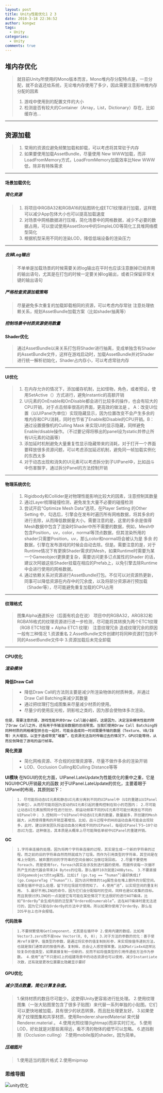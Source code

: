 ```yaml
---
layout: post
title: Unity性能优化1 2 3
date: 2018-3-18 22:36:52
author: kongwz
tags:
  - Unity
categories:
  - Unity
comments: true
---
```


## 堆内存优化
> 就目前Unity所使用的Mono版本而言，Mono堆内存分配特点是，一旦分配，就不会返还给系统，无论堆内存使用了多少，因此需要注意影响堆内存分配的因素
> 1. 游戏中使用到的配置文件的大小
> 2. 检测是否有较大的Container（Array，List，Dictionary）存在，比如缓存池...

-------

## 资源加载
<!--more-->
> 1. 常用的资源应避免频繁加载和卸载，可以考虑将其常驻于内存
> 2. 如果要使用加载AssetBundle，尽量使用 New WWW加载，而非LoadFromMemory方式，LoadFromMemory加载效率比New WWW低，除非有特殊需求

-------

#### 场景加载优化
##### 简化资源
> 1. 将项目中RGBA32和RGBA16的贴图转化成ETC1纹理进行加载，这样既可以减少App包体大小也可以提高加载速度
> 2. 对场景中网格数据进行压缩，简化场景中的网格数据，减少不必要的数据占用，可以尝试使用AssetStore中的SimpleLOD等简化工具堆网络模型简化
> 3. 根据机型采用不同的渲染LOD，降低低端设备的渲染压力

-------

##### 去掉Log输出
> 不单单是加载场景的时候需要关闭log输出在平时也应该注意删掉已经弃用的输出语句，尤其是在打包的时候一定要关掉log输出，或者只保留非常关键的输出语句

##### 严格检查资源加载策略
> 尽量避免多次重复的加载卸载相同的资源，可以考虑内存常驻
> 注意处理依赖关系，规划AssetBundle加载方案（比如shader抽离等）

##### 控制场景中材质资源使用数量

#### Shader优化
> 通过AssetBundle以来关系打包将Shader进行抽离，变成单独含有Shader的AssetBundle文件，这样在游戏启动时，加载AssetBundle并对Shader进行统一解析初始化，Shader占内存小，可以考虑常驻内存

-------

#### UI优化
> 1. 在内存允许的情况下，添加缓存机制，比如怪物，角色，或者预设，使用SetActive（）方式进行，避免Instantic的高额开销
> 2. UI元素的OnEnable和OnDisable都会进行比较多的操作，也会有较大的CPU开销，对于点击频率很高的界面，更高效的做法是 。   A：改变UI位置（以UIPanel为单位）实现隐藏显示，因为位置改变不会产生多余的堆内存和CPU消耗，同时也节省了Enable和Disable的CPU开销。B：通过设置摄像机的Culling Mask 来实现UI的显示隐藏，同样避免Enable/disable操作。（不过要记得将移出的panel设为static并停止所有UI元素的动画等）
> 3. 添加延时机制避免大量重复性显示隐藏带来的消耗，对于打开一个界面要释放很多资源问题，可以考虑添加延迟机制，避免同一帧加载实例化的东西太多
> 4. 对于动态出现和消失的UI元素可以考虑拆分到子UIPanel中，比如战斗中伤害飘字，通过拆分Panel的方法控制开销

-------

#### 物理系统优化
> 1. Rigidbody和Collider是对物理性能影响比较大的因素，注意控制其数量
> 2. 通过Layer梳理碰撞检测，避免发生大量不必要的碰撞检测
> 3. 尝试开启“Optimize Mesh Data”选项，在Player Setting 的Other Setting 中，勾选后，引擎会在发布时遍历所有网格数据，将其多余的进行去除，从而降低数据量大小。需要注意的是，这里的多余是值得 Mesh数据中包含了渲染时Shader中所不需要的数据，例如，Mesh中包含Position，uv，color，normal等顶点数据，但其渲染所用的shader只需要Position，uv，那么color和normal将会被认为是 多余 的数据，引擎在发布游戏的时候会自动去除。但是。需要注意的是，对于Runtime情况下有更换Shader需求的Mesh，如果Runtime时需要为某一个Gameobject更换更复杂，需要访问更多订点属性的Shader 的话，建议次阿娘这些Shader挂载在相应的Prefab上，以免引擎去除Runtime中会进行使用的网格数据。
> 4. 通过依赖关系对资源进行AssetBundle打包。不仅可以对资源热更新，同事可以降低资源在内存中的冗余度，以及将部分资源进行预加载（Shader等），尽可能避免重复加载的CPU占用

-------

#### 纹理格式
> 图集Alpha通道拆分（后面有机会在说）
> 项目中的RGBA32，ARGB32和RGBA16格式的纹理资源进行进一步检测，尽可能将其转换为两个ETC1纹理（RGB ETC1纹理 + Alpha ETC1 纹理）
注意纹理冗余
造成纹理冗余的原因一般有三种情况
1.资源重名
2.AssetBundle文件创建时将同种资源打包到不同的AssetBundle文件中
3.资源加载后未完全卸载

-------
#### CPU优化
##### 渲染模块
**降低Draw Call**
> * 降低Draw Call的方法则主要是减少所渲染物体的材质种类，并通过Draw Call Batching来减少其数量
> * 通过把纹理打包成图集来尽量减少材质的使用。
> * 尽量少的使用反光啦，阴影啦之类的，因为那会使物体多次渲染。

`但是，需要注意的是，游戏性能并非Draw Call越小越好。这是因为，决定渲染模块性能的除了Draw Call之外，还有用于传输渲染数据的总线带宽。当我们使用Draw Call Batching将同种材质的网格模型拼合在一起时，可能会造成同一时间需要传输的数据（Texture、VB/IB等）大大增加，以至于造成带宽“堵塞”，在资源无法及时传输过去的情况下，GPU只能等待，从而反倒降低了游戏的运行帧率。`

**简化资源**
> * 简化网格资源、不合规的纹理资源等，尽量不做作多余的渲染开销
> * LOD、Occlusion Culling和Culling Distance等等

**UI模块**
在NGUI的优化方面，UIPanel.LateUpdate为性能优化的重中之重，它是NGUI中CPU开销最大的函数
对于UIPanel.LateUpdate的优化，主要着眼于UIPanel的布局，其原则如下：
> `1. 尽可能将动态UI元素和静态UI元素分离到不同的UIPanel中（UI的重建以UIPanel为单位），从而尽可能将因为变动的UI元素引起的重构控制在较小的范围内；
> 2.尽可能让动态UI元素按照同步性进行划分，即运动频率不同的UI元素尽可能分离放在不同的UIPanel中；
> 3.控制同一个UIPanel中动态UI元素的数量，数量越多，所创建的Mesh越大，从而使得重构的开销显著增加。比如，战斗过程中的HUD运动血条可能会出现较多，此时，建议研发团队将运动血条分离成不同的UIPanel，每组UIPanel下5~10个动态UI为宜。这种做法，其本质是从概率上尽可能降低单帧中UIPanel的重建开销。`

**GC**
> `1.字符串连接的处理。因为将两个字符串连接的过程，其实是生成一个新的字符串的过程。而之前的旧的字符串自然而然就成为了垃圾。而作为引用类型的字符串，其空间是在堆上分配的，被弃置的旧的字符串的空间会被GC当做垃圾回收。
> 2.尽量不要使用foreach，而是使用for。foreach其实会涉及到迭代器的使用，而据传说每一次循环所产生的迭代器会带来24 Bytes的垃圾。那么循环10次就是240Bytes。
> 3.不要直接访问gameobject的tag属性。比如if (go.tag == “human”)最好换成if (go.CompareTag (“human”))。因为访问物体的tag属性会在堆上额外的分配空间。如果在循环中这么处理，留下的垃圾就可想而知了。
> 4.使用“池”，以实现空间的重复利用。
> 5.最好不用LINQ的命令，因为它们会分配临时的空间，同样也是GC收集的目标。而且我很讨厌LINQ的一点就是它有可能在某些情况下无法很好的进行AOT编译。比如“OrderBy”会生成内部的泛型类“OrderedEnumerable”。这在AOT编译时是无法进行的，因为它只是在OrderBy的方法中才使用。所以如果你使用了OrderBy，那么在IOS平台上也许会报错。`

**代码效率**
> `1.不要频繁使用GetComponent，尤其是在循环中
> 2.使用内建的数组，比如用Vector3.zero而不是new Vector(0, 0, 0);
> 3.对于方法的参数的优化：善于使用ref关键字。值类型的参数，是通过将实参的值复制到形参，来实现按值传递到方法，也就是我们通常说的按值传递。复制嘛，总会让人感觉很笨重。比如Matrix4x4这样比较复杂的值类型，如果直接复制一份新的，反而不如将值类型的引用传递给方法作为参数。
> 4.使用“池”不只是UI上的组建场景中的动态资源也可以使用，减少Instantiate次数，还有就是更改位置要比隐藏显示要好`

#### GPU优化
##### 减少顶点数量，简化计算复杂度。
> 1.保持材质的数目尽可能少。这使得Unity更容易进行批处理。
> 2.使用纹理图集（一张大贴图里包含了很多子贴图）来代替一系列单独的小贴图。它们可以更快地被加载，具有很少的状态转换，而且批处理更友好。
> 3.如果使用了纹理图集和共享材质，使用Renderer.sharedMaterial 来代替Renderer.material 。
> 4.使用光照纹理(lightmap)而非实时灯光。
> 5.使用LOD，好处就是对那些离得远，看不清的物体的细节可以忽略。
> 6.遮挡剔除（Occlusion culling）
> 7.使用mobile版的shader。因为简单。

##### 压缩图片
> 1.使用适当的图片格式
> 2.使用mipmap


### 思维导图
![unity优化](https://blogimages-1253307164.cos.ap-shanghai.myqcloud.com/Unity%E4%BC%98%E5%8C%96.png)


